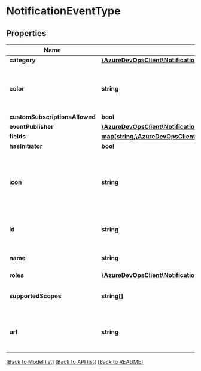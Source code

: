 # NotificationEventType

## Properties
Name | Type | Description | Notes
------------ | ------------- | ------------- | -------------
**category** | [**\AzureDevOpsClient\Notification\AzureDevOpsClient\Notification\Model\NotificationEventTypeCategory**](NotificationEventTypeCategory.md) |  | [optional] 
**color** | **string** | Gets or sets the color representing this event type. Example: rgb(128,245,211) or #fafafa | [optional] 
**customSubscriptionsAllowed** | **bool** |  | [optional] 
**eventPublisher** | [**\AzureDevOpsClient\Notification\AzureDevOpsClient\Notification\Model\NotificationEventPublisher**](NotificationEventPublisher.md) |  | [optional] 
**fields** | [**map[string,\AzureDevOpsClient\Notification\AzureDevOpsClient\Notification\Model\NotificationEventField]**](NotificationEventField.md) |  | [optional] 
**hasInitiator** | **bool** |  | [optional] 
**icon** | **string** | Gets or sets the icon representing this event type. Can be a URL or a CSS class. Example: css://some-css-class | [optional] 
**id** | **string** | Gets or sets the unique identifier of this event definition. | [optional] 
**name** | **string** | Gets or sets the name of this event definition. | [optional] 
**roles** | [**\AzureDevOpsClient\Notification\AzureDevOpsClient\Notification\Model\NotificationEventRole[]**](NotificationEventRole.md) |  | [optional] 
**supportedScopes** | **string[]** | Gets or sets the scopes that this event type supports | [optional] 
**url** | **string** | Gets or sets the rest end point to get this event type details (fields, fields types) | [optional] 

[[Back to Model list]](../README.md#documentation-for-models) [[Back to API list]](../README.md#documentation-for-api-endpoints) [[Back to README]](../README.md)


